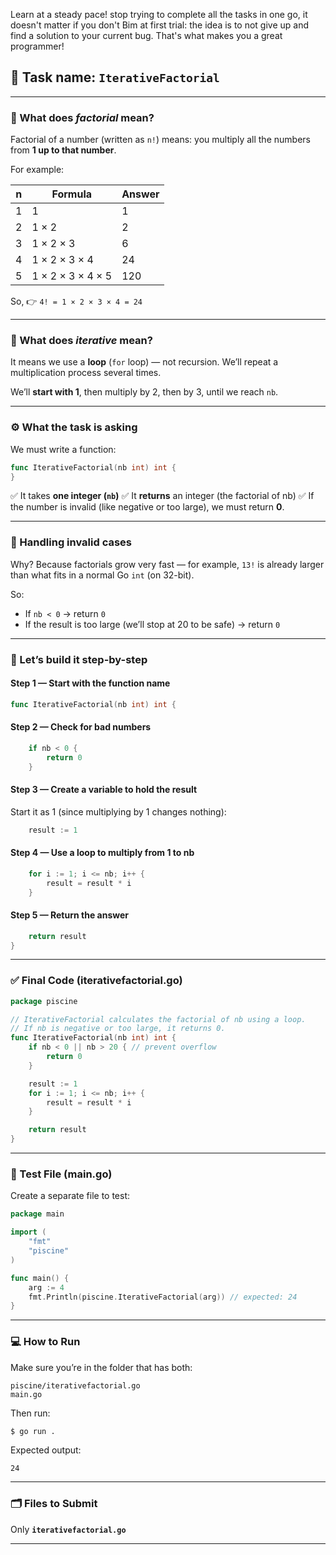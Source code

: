 Learn at a steady pace! stop trying to complete all the tasks in one go, it doesn't matter if you don't Bim at first trial: the idea is to not give up and find a solution to your current bug. That's what makes you a great programmer!
## 🧩 Task name: `IterativeFactorial`

---

### 🧠 What does *factorial* mean?

Factorial of a number (written as `n!`) means:
you multiply all the numbers from **1 up to that number**.

For example:

| n | Formula           | Answer |
| - | ----------------- | ------ |
| 1 | 1                 | 1      |
| 2 | 1 × 2             | 2      |
| 3 | 1 × 2 × 3         | 6      |
| 4 | 1 × 2 × 3 × 4     | 24     |
| 5 | 1 × 2 × 3 × 4 × 5 | 120    |

So,
👉 `4! = 1 × 2 × 3 × 4 = 24`

---

### 🧮 What does *iterative* mean?

It means we use a **loop** (`for` loop) — not recursion.
We’ll repeat a multiplication process several times.

We’ll **start with 1**,
then multiply by 2,
then by 3,
until we reach `nb`.

---

### ⚙️ What the task is asking

We must write a function:

```go
func IterativeFactorial(nb int) int {
}
```

✅ It takes **one integer (`nb`)**
✅ It **returns** an integer (the factorial of nb)
✅ If the number is invalid (like negative or too large), we must return **0**.

---

### 🚨 Handling invalid cases

Why? Because factorials grow very fast —
for example, `13!` is already larger than what fits in a normal Go `int` (on 32-bit).

So:

* If `nb < 0` → return `0`
* If the result is too large (we’ll stop at 20 to be safe) → return `0`

---

### 🧱 Let’s build it step-by-step

#### Step 1 — Start with the function name

```go
func IterativeFactorial(nb int) int {
```

#### Step 2 — Check for bad numbers

```go
	if nb < 0 {
		return 0
	}
```

#### Step 3 — Create a variable to hold the result

Start it as 1 (since multiplying by 1 changes nothing):

```go
	result := 1
```

#### Step 4 — Use a loop to multiply from 1 to nb

```go
	for i := 1; i <= nb; i++ {
		result = result * i
	}
```

#### Step 5 — Return the answer

```go
	return result
}
```

---

### ✅ Final Code (iterativefactorial.go)

```go
package piscine

// IterativeFactorial calculates the factorial of nb using a loop.
// If nb is negative or too large, it returns 0.
func IterativeFactorial(nb int) int {
	if nb < 0 || nb > 20 { // prevent overflow
		return 0
	}

	result := 1
	for i := 1; i <= nb; i++ {
		result = result * i
	}

	return result
}
```

---

### 🧪 Test File (main.go)

Create a separate file to test:

```go
package main

import (
	"fmt"
	"piscine"
)

func main() {
	arg := 4
	fmt.Println(piscine.IterativeFactorial(arg)) // expected: 24
}
```

---

### 💻 How to Run

Make sure you’re in the folder that has both:

```
piscine/iterativefactorial.go
main.go
```

Then run:

```bash
$ go run .
```

Expected output:

```
24
```

---

### 🗂️ Files to Submit

Only **`iterativefactorial.go`**

---
